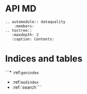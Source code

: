 # API MD

```
.. automodule:: dataquality
    :members:
.. toctree::
   :maxdepth: 2
   :caption: Contents:
```

# Indices and tables

```* :ref:`genindex`

- :ref:`modindex`
- :ref:`search````
